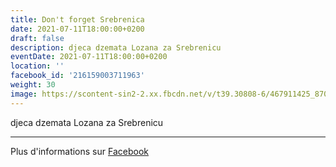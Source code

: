 ```yaml
---
title: Don't forget Srebrenica
date: 2021-07-11T18:00:00+0200
draft: false
description: djeca dzemata Lozana za Srebrenicu
eventDate: 2021-07-11T18:00:00+0200
location: ''
facebook_id: '216159003711963'
weight: 30
image: https://scontent-sin2-2.xx.fbcdn.net/v/t39.30808-6/467911425_8702124949883247_8451066247417132989_n.jpg?_nc_cat=103&ccb=1-7&_nc_sid=9e60e4&_nc_ohc=PnLpNOSXPrMQ7kNvwHozVFx&_nc_oc=AdlcCMBN19Gg1moBVAIoihrqdJBQ6PZjftyzAn5-cM1jAlssxUZfhZhd9KgFYns6rVs&_nc_zt=23&_nc_ht=scontent-sin2-2.xx&edm=ABTKTjYEAAAA&_nc_gid=_mepJDxp3zCY3RoZDHbckA&oh=00_AfY5L8V_lBFwLFnanMHEU3OpwSS5vrG5Fml2hLuLmHQn2Q&oe=68BEB699
---
```


djeca dzemata Lozana za Srebrenicu

---

Plus d'informations sur [Facebook](https://facebook.com/events/216159003711963)